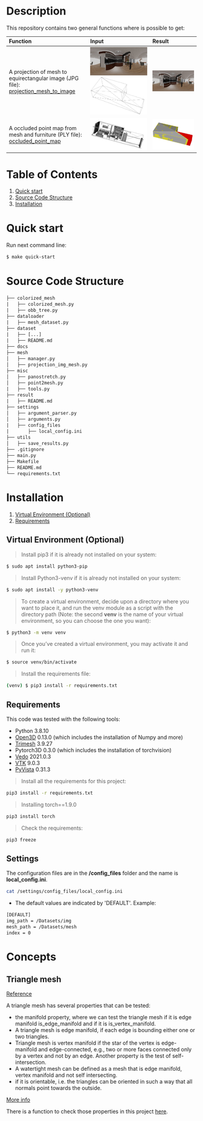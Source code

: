 
# Description
This repository contains two general functions where is possible to get:

| Function |  Input |  Result |
|:--------------|:--------------|:--------------|
| A projection of mesh to equirectangular image (JPG file): [projection_mesh_to_image](https://github.com/EvaAlmansa/ColorizedMesh/blob/master/mesh/manager.py#L188) | ![equi_img](/docs/living_room4_1.jpg) ![mesh](/docs/living_room4_1_mesh.png)<!-- .element height="50%" width="50%" -->  | ![project_mesh2equi](/docs/living_room4_1_projected.jpg) |
| A occluded point map from mesh and furniture (PLY file): [occluded_point_map](https://github.com/EvaAlmansa/ColorizedMesh/blob/master/colorized_mesh/colorized_mesh.py#140) | ![compl_mesh](/docs/living_room4_1_furniture_mesh.png) | ![occluded_point_map](/docs/living_room4_1_occl_map.jpg) |


# Table of Contents
1. [Quick start](#quick-start)
1. [Source Code Structure](#source-code-structure)
1. [Installation](#installation)

# Quick start 

Run next command line:
```bash
$ make quick-start
```

# Source Code Structure

```
├── colorized_mesh
|   ├── colorized_mesh.py
|   ├── obb_tree.py
├── dataloader
|   ├── mesh_dataset.py
├── dataset
|   ├── [...]
|   ├── README.md
├── docs
├── mesh
│   ├── manager.py
│   ├── projection_img_mesh.py
├── misc
│   ├── panostretch.py
│   ├── point2mesh.py
|   ├── tools.py
├── result
|   ├── README.md
├── settings
│   ├── argument_parser.py
│   ├── arguments.py
|   ├── config_files
|       ├── local_config.ini
├── utils
│   ├── save_results.py
├── .gitignore
├── main.py
├── Makefile
├── README.md
└── requirements.txt
```

# Installation

1. [Virtual Environment (Optional)](#virtual-environment-optional) 
1. [Requirements](#requirements)


## Virtual Environment (Optional) 

> Install pip3 if it is already not installed on your system:
```bash
$ sudo apt install python3-pip
```
> Install Python3-venv if it is already not installed on your system:
```bash
$ sudo apt install -y python3-venv
```
> To create a virtual environment, decide upon a directory where you want to place it, and run the venv module as a script with the directory path (Note: the second **venv** is the name of your virtual environment, so you can choose the one you want):
```bash
$ python3 -m venv venv
```
> Once you’ve created a virtual environment, you may activate it and run it:
```bash
$ source venv/bin/activate
```
> Install the requirements file:
```bash
(venv) $ pip3 install -r requirements.txt
```

## Requirements 
This code was tested with the following tools: 
* Python 3.8.10 
* [Open3D](http://www.open3d.org/docs/release/index.html) 0.13.0 (which includes the installation of Numpy and more) 
* [Trimesh](https://github.com/mikedh/trimesh) 3.9.27
* Pytorch3D 0.3.0 (which includes the installation of torchvision) 
* [Vedo](https://github.com/marcomusy/vedo) 2021.0.3
* [VTK](https://kitware.github.io/vtk-examples/site/Python/) 9.0.3
* [PyVista](https://docs.pyvista.org/getting-started/why.html) 0.31.3

> Install all the requirements for this project:
```bash
pip3 install -r requirements.txt
```
> Installing torch==1.9.0 
```bash
pip3 install torch
``` 
> Check the requirements:
```bash
pip3 freeze
```

## Settings
The configuration files are in the **/config_files** folder and the name is **local_config.ini**.
```bash
cat /settings/config_files/local_config.ini
```
* The default values are indicated by 'DEFAULT'. Example:
```
[DEFAULT]
img_path = /Datasets/img
mesh_path = /Datasets/mesh
index = 0
```

# Concepts

## Triangle mesh 
[Reference](http://www.open3d.org/docs/release/tutorial/geometry/mesh.html#Mesh-properties)

A triangle mesh has several properties that can be tested:
* the manifold property, where we can test the triangle mesh if it is edge manifold is_edge_manifold and if it is is_vertex_manifold. 
* A triangle mesh is edge manifold, if each edge is bounding either one or two triangles. 
* Triangle mesh is vertex manifold if the star of the vertex is edge-manifold and edge-connected, e.g., two or more faces connected only by a vertex and not by an edge. Another property is the test of self-intersection. 
* A watertight mesh can be defined as a mesh that is edge manifold, vertex manifold and not self intersecting. 
* if it is orientable, i.e. the triangles can be oriented in such a way that all normals point towards the outside. 

[More info](https://www.sculpteo.com/en/3d-learning-hub/create-3d-file/fix-non-manifold-geometry/)

There is a function to check those properties in this project [here](https://github.com/EvaAlmansa/ColorizedMesh/blob/master/mesh/manager.py#L82).